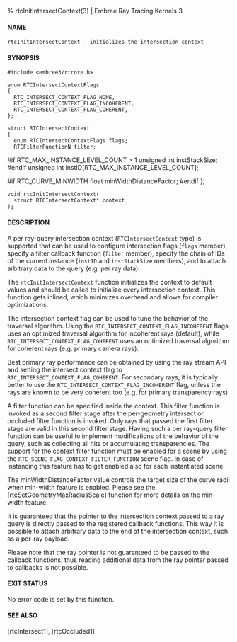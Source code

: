 % rtcInitIntersectContext(3) | Embree Ray Tracing Kernels 3

#### NAME

    rtcInitIntersectContext - initializes the intersection context

#### SYNOPSIS

    #include <embree3/rtcore.h>

    enum RTCIntersectContextFlags
    {
      RTC_INTERSECT_CONTEXT_FLAG_NONE,
      RTC_INTERSECT_CONTEXT_FLAG_INCOHERENT,
      RTC_INTERSECT_CONTEXT_FLAG_COHERENT,
    };

    struct RTCIntersectContext
    {
      enum RTCIntersectContextFlags flags;
      RTCFilterFunctionN filter;
      
#if RTC_MAX_INSTANCE_LEVEL_COUNT > 1
      unsigned int instStackSize;
#endif
      unsigned int instID[RTC_MAX_INSTANCE_LEVEL_COUNT];

#if RTC_CURVE_MINWIDTH
      float minWidthDistanceFactor;
#endif
    };

    void rtcInitIntersectContext(
      struct RTCIntersectContext* context
    );

#### DESCRIPTION

A per ray-query intersection context (`RTCIntersectContext` type) is
supported that can be used to configure intersection flags (`flags`
member), specify a filter callback function (`filter` member), specify
the chain of IDs of the current instance (`instID` and `instStackSize` members), 
and to attach arbitrary data to the query (e.g. per ray data).

The `rtcInitIntersectContext` function initializes the context to
default values and should be called to initialize every intersection
context. This function gets inlined, which minimizes overhead and allows
for compiler optimizations.

The intersection context flag can be used to tune the behavior of the
traversal algorithm. Using the `RTC_INTERSECT_CONTEXT_FLAG_INCOHERENT`
flags uses an optimized traversal algorithm for incoherent rays
(default), while `RTC_INTERSECT_CONTEXT_FLAG_COHERENT` uses an
optimized traversal algorithm for coherent rays (e.g. primary camera
rays).

Best primary ray performance can be obtained by using the ray stream
API and setting the intersect context flag to
`RTC_INTERSECT_CONTEXT_FLAG_COHERENT`. For secondary rays, it is
typically better to use the `RTC_INTERSECT_CONTEXT_FLAG_INCOHERENT`
flag, unless the rays are known to be very coherent too (e.g. for
primary transparency rays).

A filter function can be specified inside the context. This filter
function is invoked as a second filter stage after the per-geometry
intersect or occluded filter function is invoked. Only rays that
passed the first filter stage are valid in this second filter
stage. Having such a per ray-query filter function can be useful to
implement modifications of the behavior of the query, such as
collecting all hits or accumulating transparencies. The support for
the context filter function must be enabled for a scene by using the
`RTC_SCENE_FLAG_CONTEXT_FILTER_FUNCTION` scene flag. In case of
instancing this feature has to get enabled also for each instantiated
scene.

The minWidthDistanceFactor value controls the target size of the curve
radii when min-width feature is enabled. Please see the
[rtcSetGeometryMaxRadiusScale] function for more details on the
min-width feature.

It is guaranteed that the pointer to the intersection context passed
to a ray query is directly passed to the registered callback
functions. This way it is possible to attach arbitrary data to the end
of the intersection context, such as a per-ray payload.

Please note that the ray pointer is not guaranteed to be passed to the
callback functions, thus reading additional data from the ray pointer
passed to callbacks is not possible.

#### EXIT STATUS

No error code is set by this function.

#### SEE ALSO

[rtcIntersect1], [rtcOccluded1]
